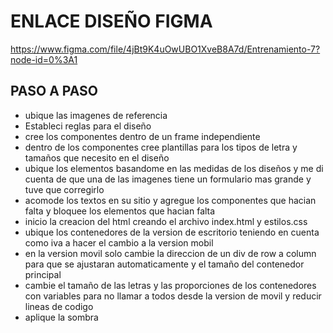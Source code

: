 # ENLACE DISEÑO FIGMA
https://www.figma.com/file/4jBt9K4uOwUBO1XveB8A7d/Entrenamiento-7?node-id=0%3A1

## PASO A PASO

- ubique las imagenes de referencia
- Estableci reglas para el diseño
- cree los componentes dentro de un frame independiente 
- dentro de los componentes cree plantillas para los tipos de letra y tamaños que necesito en el diseño
- ubique los elementos basandome en las medidas de los diseños y me di cuenta de que una de las imagenes tiene un formulario mas grande y tuve que corregirlo 
- acomode los textos en su sitio y agregue los componentes que hacian falta y bloquee los elementos que hacian falta
- inicio la creacion del html creando el archivo index.html y estilos.css
- ubique los contenedores de la version de escritorio teniendo en cuenta como iva a hacer el cambio a la version mobil 
- en la version movil solo cambie la direccion de un div de row a column para que se ajustaran automaticamente y el tamaño del contenedor principal
- cambie el tamaño de las letras y las proporciones de los contenedores con variables para no llamar a todos desde la version de  movil y reducir lineas de codigo
- aplique la sombra 

#